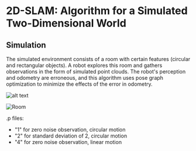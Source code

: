 
# 2D-SLAM: Algorithm for a Simulated Two-Dimensional World

## Simulation
The simulated environment consists of a room with certain features (circular and rectangular objects). A robot explores this room and gathers observations in the form of simulated point clouds. The robot's perception and odometry are erroneous, and this algorithm uses pose graph optimization to minimize the effects of the error in odometry.

![alt text](https://github.com/bapat-akshay/2D-SLAM/edit/main/Room.PNG)

![Room](https://user-images.githubusercontent.com/47930459/119280152-067ee980-bbfe-11eb-88f2-f6e995ddd6ab.jpg)


.p files:

- "1" for zero noise observation, circular motion
- "2" for standard deviation of 2, circular motion
- "4" for zero noise observation, linear motion
